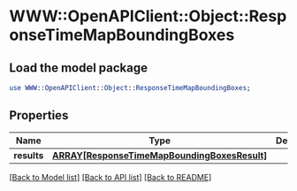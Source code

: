 # WWW::OpenAPIClient::Object::ResponseTimeMapBoundingBoxes

## Load the model package
```perl
use WWW::OpenAPIClient::Object::ResponseTimeMapBoundingBoxes;
```

## Properties
Name | Type | Description | Notes
------------ | ------------- | ------------- | -------------
**results** | [**ARRAY[ResponseTimeMapBoundingBoxesResult]**](ResponseTimeMapBoundingBoxesResult.md) |  | 

[[Back to Model list]](../README.md#documentation-for-models) [[Back to API list]](../README.md#documentation-for-api-endpoints) [[Back to README]](../README.md)


